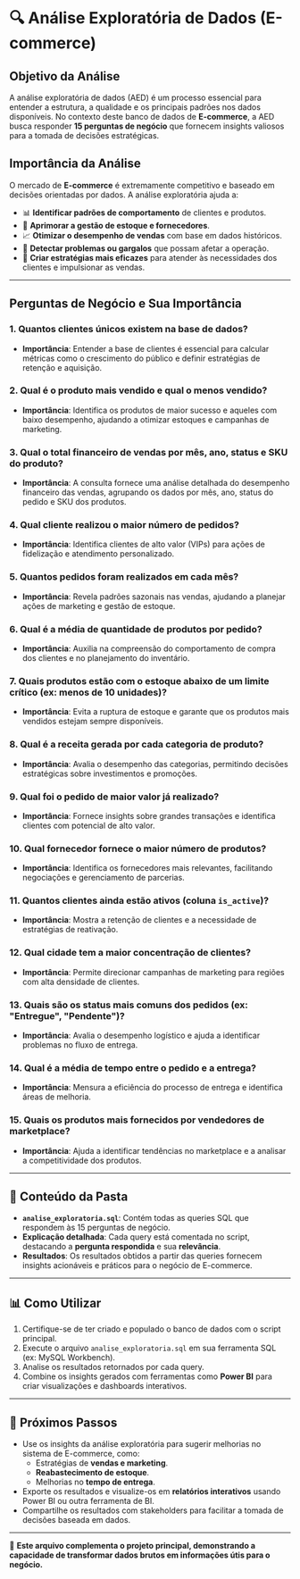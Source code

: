 # 🔍 Análise Exploratória de Dados (E-commerce)

## **Objetivo da Análise**

A análise exploratória de dados (AED) é um processo essencial para entender a estrutura, a qualidade e os principais padrões nos dados disponíveis. No contexto deste banco de dados de **E-commerce**, a AED busca responder **15 perguntas de negócio** que fornecem insights valiosos para a tomada de decisões estratégicas.

## **Importância da Análise**

O mercado de **E-commerce** é extremamente competitivo e baseado em decisões orientadas por dados. A análise exploratória ajuda a:

- 📊 **Identificar padrões de comportamento** de clientes e produtos.
- 🚀 **Aprimorar a gestão de estoque e fornecedores**.
- 📈 **Otimizar o desempenho de vendas** com base em dados históricos.
- 🔎 **Detectar problemas ou gargalos** que possam afetar a operação.
- 🎯 **Criar estratégias mais eficazes** para atender às necessidades dos clientes e impulsionar as vendas.

---

## **Perguntas de Negócio e Sua Importância**

### **1. Quantos clientes únicos existem na base de dados?**
   - **Importância**: Entender a base de clientes é essencial para calcular métricas como o crescimento do público e definir estratégias de retenção e aquisição.

### **2. Qual é o produto mais vendido e qual o menos vendido?**
   - **Importância**: Identifica os produtos de maior sucesso e aqueles com baixo desempenho, ajudando a otimizar estoques e campanhas de marketing.

### **3. Qual o total financeiro de vendas por mês, ano, status e SKU do produto?**
   - **Importância**: A consulta fornece uma análise detalhada do desempenho financeiro das vendas, agrupando os dados por mês, ano, status do pedido e SKU dos produtos.

### **4. Qual cliente realizou o maior número de pedidos?**
   - **Importância**: Identifica clientes de alto valor (VIPs) para ações de fidelização e atendimento personalizado.

### **5. Quantos pedidos foram realizados em cada mês?**
   - **Importância**: Revela padrões sazonais nas vendas, ajudando a planejar ações de marketing e gestão de estoque.

### **6. Qual é a média de quantidade de produtos por pedido?**
   - **Importância**: Auxilia na compreensão do comportamento de compra dos clientes e no planejamento do inventário.

### **7. Quais produtos estão com o estoque abaixo de um limite crítico (ex: menos de 10 unidades)?**
   - **Importância**: Evita a ruptura de estoque e garante que os produtos mais vendidos estejam sempre disponíveis.

### **8. Qual é a receita gerada por cada categoria de produto?**
   - **Importância**: Avalia o desempenho das categorias, permitindo decisões estratégicas sobre investimentos e promoções.

### **9. Qual foi o pedido de maior valor já realizado?**
   - **Importância**: Fornece insights sobre grandes transações e identifica clientes com potencial de alto valor.

### **10. Qual fornecedor fornece o maior número de produtos?**
   - **Importância**: Identifica os fornecedores mais relevantes, facilitando negociações e gerenciamento de parcerias.

### **11. Quantos clientes ainda estão ativos (coluna `is_active`)?**
   - **Importância**: Mostra a retenção de clientes e a necessidade de estratégias de reativação.

### **12. Qual cidade tem a maior concentração de clientes?**
   - **Importância**: Permite direcionar campanhas de marketing para regiões com alta densidade de clientes.

### **13. Quais são os status mais comuns dos pedidos (ex: "Entregue", "Pendente")?**
   - **Importância**: Avalia o desempenho logístico e ajuda a identificar problemas no fluxo de entrega.

### **14. Qual é a média de tempo entre o pedido e a entrega?**
   - **Importância**: Mensura a eficiência do processo de entrega e identifica áreas de melhoria.

### **15. Quais os produtos mais fornecidos por vendedores de marketplace?**
   - **Importância**: Ajuda a identificar tendências no marketplace e a analisar a competitividade dos produtos.

---

## 📂 **Conteúdo da Pasta**

- **`analise_exploratoria.sql`**: Contém todas as queries SQL que respondem às 15 perguntas de negócio.
- **Explicação detalhada**: Cada query está comentada no script, destacando a **pergunta respondida** e sua **relevância**.
- **Resultados**: Os resultados obtidos a partir das queries fornecem insights acionáveis e práticos para o negócio de E-commerce.

---

## 📊 **Como Utilizar**

1. Certifique-se de ter criado e populado o banco de dados com o script principal.
2. Execute o arquivo `analise_exploratoria.sql` em sua ferramenta SQL (ex: MySQL Workbench).
3. Analise os resultados retornados por cada query.
4. Combine os insights gerados com ferramentas como **Power BI** para criar visualizações e dashboards interativos.

---

## 🚀 **Próximos Passos**

- Use os insights da análise exploratória para sugerir melhorias no sistema de E-commerce, como:
   - Estratégias de **vendas e marketing**.
   - **Reabastecimento de estoque**.
   - Melhorias no **tempo de entrega**.
- Exporte os resultados e visualize-os em **relatórios interativos** usando Power BI ou outra ferramenta de BI.
- Compartilhe os resultados com stakeholders para facilitar a tomada de decisões baseada em dados.

---

📌 **Este arquivo complementa o projeto principal, demonstrando a capacidade de transformar dados brutos em informações útis para o negócio.**

